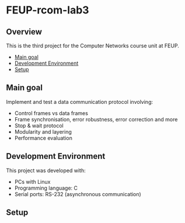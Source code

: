 # FEUP-rcom-lab3

## Overview
This is the third project for the Computer Networks course unit at FEUP.

* [Main goal](#main-goal)
* [Development Environment](#development-environment)
* [Setup](#setup)

## Main goal
Implement and test a data communication protocol involving:
* Control frames vs data frames
* Frame synchronisation, error robustness, error correction and more
* Stop & wait protocol
* Modularity and layering
* Performance evaluation
	
## Development Environment
This project was developed with:
* PCs with Linux 
* Programming language: C 
* Serial ports: RS-232 (asynchronous communication)
	
 ## Setup
